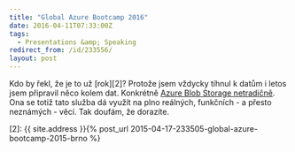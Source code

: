 ```yaml
---
title: "Global Azure Bootcamp 2016"
date: 2016-04-11T07:33:00Z
tags:
  - Presentations &amp; Speaking
redirect_from: /id/233556/
layout: post
---
```

Kdo by řekl, že je to už [rok][2]? Protože jsem vždycky tíhnul k datům i letos jsem připravil něco kolem dat. Konkrétně [Azure Blob Storage netradičně][1]. Ona se totiž tato služba dá využít na plno reálných, funkčních - a přesto neznámých - věcí. Tak doufám, že dorazíte. 

[1]: http://www.wug.cz/brno/akce/795-Global-Azure-Bootcamp-2016
[2]: {{ site.address }}{% post_url 2015-04-17-233505-global-azure-bootcamp-2015-brno %}
